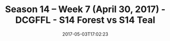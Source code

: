 ---
title: Season 14 – Week 7 (April 30, 2017) - DCGFFL - S14 Forest vs S14 Teal
teams-score:
- team: _teams/s14-forest.md
  score:
- team: _teams/s14-teal.md
  score: 22
mvp: Kevin & DMitch
game-ball: Steven & Pham
sportsperson: ''
season: 14
week: 7
date: '2017-05-03T17:02:23'
pageid: season-14-week-7-april-30-2017-5095-vs-5106
---